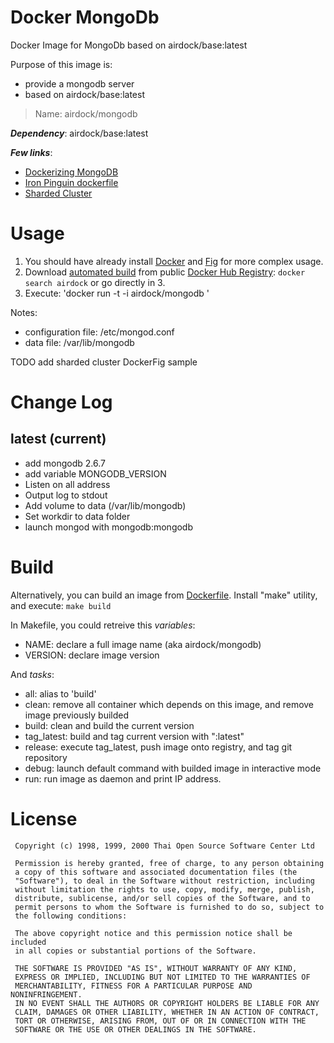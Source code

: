 # Docker MongoDb

Docker Image for MongoDb based on airdock/base:latest

Purpose of this image is:

- provide a mongodb server
- based on airdock/base:latest

> Name: airdock/mongodb

***Dependency***: airdock/base:latest

***Few links***:

- [Dockerizing MongoDB](https://docs.docker.com/examples/mongodb/)
- [Iron Pinguin dockerfile](https://github.com/ironpinguin/docker-mongodb/blob/master/Dockerfile)
- [Sharded Cluster](https://sebastianvoss.com/docker-mongodb-sharded-cluster.html)

# Usage

1. You should have already install [Docker](https://www.docker.com/) and [Fig](http://www.fig.sh/) for more complex usage.
2. Download [automated build](https://registry.hub.docker.com/u/airdock/) from public [Docker Hub Registry](https://registry.hub.docker.com/):
`docker search airdock` or go directly in 3.
3. Execute:
	'docker run -t -i  airdock/mongodb '


Notes:

- configuration file: /etc/mongod.conf
- data file: /var/lib/mongodb


TODO add sharded cluster DockerFig sample

# Change Log

## latest (current)

- add mongodb 2.6.7
- add variable MONGODB_VERSION
- Listen on all address
- Output log to stdout
- Add volume to data (/var/lib/mongodb)
- Set workdir to data folder 
- launch mongod with mongodb:mongodb

# Build

Alternatively, you can build an image from [Dockerfile](https://github.com/airdock-io/docker-nginx).
Install "make" utility, and execute: `make build`

In Makefile, you could retreive this *variables*:

- NAME: declare a full image name (aka airdock/mongodb)
- VERSION: declare image version

And *tasks*:

- all: alias to 'build'
- clean: remove all container which depends on this image, and remove image previously builded
- build: clean and build the current version
- tag_latest: build and tag current version with ":latest"
- release: execute tag_latest, push image onto registry, and tag git repository
- debug: launch default command with builded image in interactive mode
- run: run image as daemon and print IP address.



# License

```
 Copyright (c) 1998, 1999, 2000 Thai Open Source Software Center Ltd

 Permission is hereby granted, free of charge, to any person obtaining
 a copy of this software and associated documentation files (the
 "Software"), to deal in the Software without restriction, including
 without limitation the rights to use, copy, modify, merge, publish,
 distribute, sublicense, and/or sell copies of the Software, and to
 permit persons to whom the Software is furnished to do so, subject to
 the following conditions:

 The above copyright notice and this permission notice shall be included
 in all copies or substantial portions of the Software.

 THE SOFTWARE IS PROVIDED "AS IS", WITHOUT WARRANTY OF ANY KIND,
 EXPRESS OR IMPLIED, INCLUDING BUT NOT LIMITED TO THE WARRANTIES OF
 MERCHANTABILITY, FITNESS FOR A PARTICULAR PURPOSE AND NONINFRINGEMENT.
 IN NO EVENT SHALL THE AUTHORS OR COPYRIGHT HOLDERS BE LIABLE FOR ANY
 CLAIM, DAMAGES OR OTHER LIABILITY, WHETHER IN AN ACTION OF CONTRACT,
 TORT OR OTHERWISE, ARISING FROM, OUT OF OR IN CONNECTION WITH THE
 SOFTWARE OR THE USE OR OTHER DEALINGS IN THE SOFTWARE.
```
